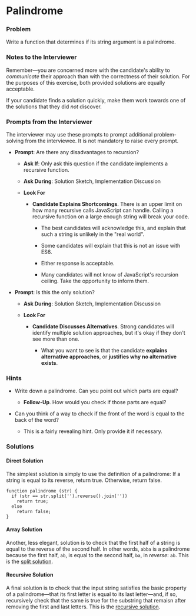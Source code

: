 # Palindrome

### Problem

Write a function that determines if its string argument is a palindrome.

### Notes to the Interviewer

Remember—you are concerned more with the candidate's ability to _communicate_ their approach than with the correctness of their solution. For the purposes of this exercise, both provided solutions are equally acceptable.

If your candidate finds a solution quickly, make them work towards one of the solutions that they did _not_ discover.

### Prompts from the Interviewer

The interviewer may use these prompts to prompt additional problem-solving from the interviewee. It is not mandatory to raise every prompt.

* **Prompt**: Are there any disadvantages to recursion?

  * **Ask If**: Only ask this question if the candidate implements a recursive function.

  * **Ask During**: Solution Sketch, Implementation Discussion

  * **Look For**

    * **Candidate Explains Shortcomings**. There is an upper limit on how many recursive calls JavaScript can handle. Calling a recursive function on a large enough string will break your code.

      * The best candidates will acknowledge this, and explain that such a string is unlikely in the "real world".

      * Some candidates will explain that this is not an issue with ES6.

      * Either response is acceptable.

      * Many candidates will not know of JavaScript's recursion ceiling. Take the opportunity to inform them.

* **Prompt**: Is this the only solution?

  * **Ask During**: Solution Sketch, Implementation Discussion

  * **Look For**

    * **Candidate Discusses Alternatives**. Strong candidates will identify multiple solution approaches, but it's okay if they don't see more than one.

      * What you want to see is that the candidate **explains alternative approaches**, or **justifies why no alternative exists**.

### Hints

* Write down a palindrome. Can you point out which parts are equal?

  * **Follow-Up**. How would you check if those parts are equal?

* Can you think of a way to check if the front of the word is equal to the back of the word?

  * This is a fairly revealing hint. Only provide it if necessary.

### Solutions

#### Direct Solution

The simplest solution is simply to use the definition of a palindrome: If a string is equal to its reverse, return true. Otherwise, return false.

```
function palindrome (str) {
  if (str == str.split('').reverse().join(''))
    return true;
  else
    return false;
}
```

#### Array Solution

Another, less elegant, solution is to check that the first half of a string is equal to the reverse of the second half. In other words, `abba` is a palindrome because the first half, `ab`, is equal to the second half, `ba`, in _reverse_: `ab`. This is the [split solution](Solutions/split_solution.js).

#### Recursive Solution

A final solution is to check that the input string satisfies the basic property of a palindrome—that its first letter is equal to its last letter—and, if so, recursively check that the same is true for the substring that remaisn after removing the first and last letters. This is the [recursive solution](Solutions/recursive_solution.js).
